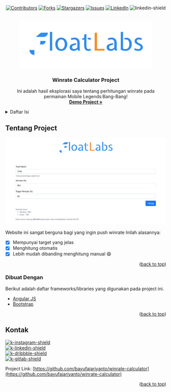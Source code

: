 <div id="top"></div>
<div align="center">

[![Contributors][contributors-shield]][contributors-url]
[![Forks][forks-shield]][forks-url]
[![Stargazers][stars-shield]][stars-url]
[![Issues][issues-shield]][issues-url]
[![LinkedIn][linkedin-shield]][linkedin-url]
![linkedin-shield]

</div>

<!-- PROJECT LOGO -->
<br />
<div align="center">
  <a href="https://github.com/bayufajariyanto/winrate-calculator">
    <img src="img/logo_letter.png" alt="Logo Float Labs" height="150">
  </a>

  <h3 align="center">Winrate Calculator Project</h3>

  <p align="center">
    Ini adalah hasil eksplorasi saya tentang perhitungan winrate pada permainan Mobile Legends:Bang-Bang!
    <br />
    <a href="https://bayufajariyanto.github.io/winrate-calculator"><strong>Demo Project »</strong></a>
  </p>
</div>



<!-- DAFTAR ISI -->
<details>
  <summary>Daftar Isi</summary>
  <ol>
    <li>
      <a href="#tentang-project">Tentang Project</a>
      <ul>
        <li><a href="#dibuat-dengan">Dibuat dengan</a></li>
      </ul>
    </li>
    <li>
      <a href="#kontak">Kontak</a>
    </li>
  </ol>
</details>



<!-- TENTANG PROJECT -->
<div id="tentang-project"></div>

## Tentang Project

[![Tampilan Utama][product-screenshot]](https://bayufajariyanto.github.io/winrate-calculator/)

Website ini sangat berguna bagi yang ingin push winrate
Inilah alasannya:
- [x] Mempunyai target yang jelas
- [x] Menghitung otomatis
- [x] Lebih mudah dibanding menghitung manual :smile:

<p align="right">(<a href="#top">back to top</a>)</p>

<div id="dibuat-dengan"></div>

### Dibuat Dengan
Berikut adalah daftar frameworks/libraries yang digunakan pada project ini.

* [Angular JS](https://angularjs.org/)
* [Bootstrap](https://getbootstrap.com)

<p align="right">(<a href="#top">back to top</a>)</p>

<!-- KONTAK -->
<div id="kontak"></div>

## Kontak

[![k-instagram-shield]][k-instagram-url]<br>
[![k-linkedin-shield]][k-linkedin-url]<br>
[![k-dribbble-shield]][k-dribbble-url]<br>
[![k-gitlab-shield]][k-gitlab-url]<br>

Project Link: [https://github.com/bayufajariyanto/winrate-calculator](https://github.com/bayufajariyanto/winrate-calculator)

<p align="right">(<a href="#top">back to top</a>)</p>

<!-- VARIABEL -->
[contributors-shield]: https://img.shields.io/github/contributors/bayufajariyanto/winrate-calculator.svg?style=for-the-badge
[contributors-url]: https://github.com/bayufajariyanto/winrate-calculator/graphs/contributors
[forks-shield]: https://img.shields.io/github/forks/bayufajariyanto/winrate-calculator.svg?style=for-the-badge
[forks-url]: https://github.com/bayufajariyanto/winrate-calculator/network/members
[stars-shield]: https://img.shields.io/github/stars/bayufajariyanto/winrate-calculator.svg?style=for-the-badge
[stars-url]: https://github.com/bayufajariyanto/winrate-calculator/stargazers
[issues-shield]: https://img.shields.io/github/issues/bayufajariyanto/winrate-calculator.svg?style=for-the-badge
[issues-url]: https://github.com/bayufajariyanto/winrate-calculator/issues
[license-shield]: https://img.shields.io/github/license/bayufajariyanto/winrate-calculator.svg?style=for-the-badge
[license-url]: https://github.com/bayufajariyanto/winrate-calculator/blob/master/LICENSE.txt
[linkedin-shield]: https://img.shields.io/badge/-LinkedIn-black.svg?style=for-the-badge&logo=linkedin&colorB=555
[linkedin-url]: https://linkedin.com/in/bayufajariyanto
[k-gmail-shield]: https://img.shields.io/badge/GMail-white.svg?&logo=gmail
[k-gmail-url]: #
[k-instagram-shield]: https://img.shields.io/badge/Instagram-white.svg?&logo=instagram
[k-instagram-url]: http://instagram.com/bayufajariyanto
[k-dribbble-shield]: https://img.shields.io/badge/Dribbble-white.svg?&logo=dribbble
[k-dribbble-url]: http://dribbble.com/bayufajariyanto
[k-linkedin-shield]: https://img.shields.io/badge/LinkedIn-blue.svg?&logo=linkedin
[k-linkedin-url]: https://linkedin.com/in/bayufajariyanto
[k-gitlab-shield]: https://img.shields.io/badge/Gitlab-white.svg?&logo=gitlab
[k-gitlab-url]: https://gitlab.com/bayufajariyanto
[product-screenshot]: img/UI.png
